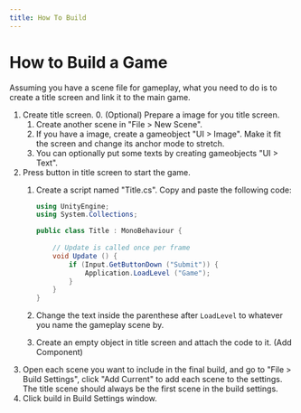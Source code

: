 ```yaml
---
title: How To Build
---
```

# How to Build a Game

Assuming you have a scene file for gameplay, what you need to do is to create a title screen and link it to the main game.

1. Create title screen.
    0. (Optional) Prepare a image for you title screen.
    1. Create another scene in "File > New Scene".
    2. If you have a image, create a gameobject "UI > Image". Make it fit the screen and change its anchor mode to stretch.
    3. You can optionally put some texts by creating gameobjects "UI > Text".
2. Press button in title screen to start the game.
    1. Create a script named "Title.cs". Copy and paste the following code:

		```csharp
		using UnityEngine;
		using System.Collections;

		public class Title : MonoBehaviour {
			
			// Update is called once per frame
			void Update () {
				if (Input.GetButtonDown ("Submit")) {
					Application.LoadLevel ("Game");
				}
			}
		}
		```


	2. Change the text inside the parenthese after `LoadLevel` to whatever you name the gameplay scene by.
    3. Create an empty object in title screen and attach the code to it. (Add Component)
3. Open each scene you want to include in the final build, and go to "File > Build Settings", click "Add Current" to add each scene to the settings. The title scene should always be the first scene in the build settings.
3. Click build in Build Settings window.

